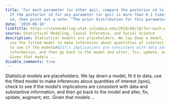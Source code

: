 ```yaml
---
title: 'For each parameter (or other qoi), compare the posterior sd to the prior sd.
  If the posterior sd for any parameter (or qoi) is more than 0.1 times the prior
  sd, then print out a note: “The prior distribution for this parameter is informative.”'
date: '2019-08-10'
linkTitle: https://statmodeling.stat.columbia.edu/2019/08/10/for-each-parameter-or-other-qoi-compare-the-posterior-sd-to-the-prior-sd-if-the-posterior-sd-for-any-parameter-or-qoi-is-more-than-0-1-times-the-prior-sd-then-print-out-a-note-the-prior-dist/
source: Statistical Modeling, Causal Inference, and Social Science
description: Statistical models are placeholders. We lay down a model, fit it to data,
  use the fitted model to make inferences about quantities of interest (qois), check
  to see if the model&#8217;s implications are consistent with data and substantive
  information, and then go back to the model and alter, fix, update, augment, etc.
  Given that models ...
disable_comments: true
---
```

Statistical models are placeholders. We lay down a model, fit it to data, use the fitted model to make inferences about quantities of interest (qois), check to see if the model&#8217;s implications are consistent with data and substantive information, and then go back to the model and alter, fix, update, augment, etc. Given that models ...